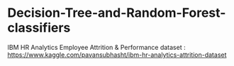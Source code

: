 # Decision-Tree-and-Random-Forest-classifiers
IBM HR Analytics Employee Attrition &amp; Performance dataset : https://www.kaggle.com/pavansubhasht/ibm-hr-analytics-attrition-dataset
